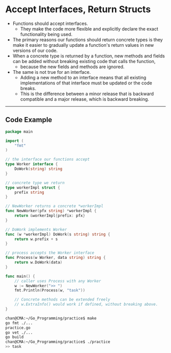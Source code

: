 # Accept Interfaces, Return Structs

- Functions should accept interfaces.
  - They make the code more flexible and explicitly declare the exact functionality being used.
- The primary reasons our functions should return concrete types is they make it easier to gradually update a function's return values in new versions of our code.
- When a concrete type is returned by a function, new methods and fields can be added without breaking existing code that calls the function,
  - because the new fields and methods are ignored. 
- The same is not true for an interface.
  - Adding a new method to an interface means that all existing implementations of that interface must be updated or the code breaks.
  - This is the difference between a minor release that is backward compatible and a major release, which is backward breaking.

---

## Code Example

```go
package main

import (
	"fmt"
)

// the interface our functions accept
type Worker interface {
	DoWork(string) string
}

// concrete type we return
type workerImpl struct {
	prefix string
}

// NewWorker returns a concrete *workerImpl
func NewWorker(pfx string) *workerImpl {
	return &workerImpl{prefix: pfx}
}

// DoWork implements Worker
func (w *workerImpl) DoWork(s string) string {
	return w.prefix + s
}

// process accepts the Worker interface
func Process(w Worker, data string) string {
	return w.DoWork(data)
}

func main() {
	// caller uses Process with any Worker
	w := NewWorker(">> ")
	fmt.Println(Process(w, "task"))

	// Concrete methods can be extended freely
	// w.ExtraInfo() would work if defined, without breaking above.
}
```

```sh
chan@CMA:~/Go_Programming/practice$ make
go fmt ./...
practice.go
go vet ./...
go build
chan@CMA:~/Go_Programming/practice$ ./practice
>> task
```

